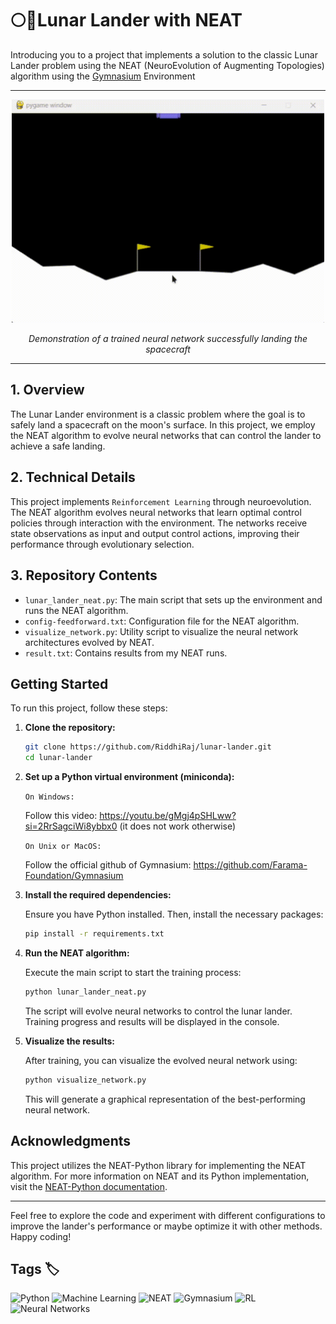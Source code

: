 # 🌕🚀Lunar Lander with NEAT

Introducing you to a project that implements a solution to the classic Lunar Lander problem using the NEAT (NeuroEvolution of Augmenting Topologies) algorithm using the [Gymnasium](https://github.com/Farama-Foundation/Gymnasium) Environment

-----------------------

<p align="center">
  <img src="lander.gif" width="500" alt="Demo of trained NEAT agent landing the spacecraft successfully"/>
</p>

<p align="center"><em>Demonstration of a trained neural network successfully landing the spacecraft</em></p>


------------------------

## 1. Overview

The Lunar Lander environment is a classic problem where the goal is to safely land a spacecraft on the moon's surface. In this project, we employ the NEAT algorithm to evolve neural networks that can control the lander to achieve a safe landing.

## 2. Technical Details

This project implements `Reinforcement Learning` through neuroevolution. The NEAT algorithm evolves neural networks that learn optimal control policies through interaction with the environment. The networks receive state observations as input and output control actions, improving their performance through evolutionary selection.


## 3. Repository Contents

- `lunar_lander_neat.py`: The main script that sets up the environment and runs the NEAT algorithm.
- `config-feedforward.txt`: Configuration file for the NEAT algorithm.
- `visualize_network.py`: Utility script to visualize the neural network architectures evolved by NEAT.
- `result.txt`: Contains results from my NEAT runs.

## Getting Started

To run this project, follow these steps:

1. **Clone the repository:**

   ```bash
   git clone https://github.com/RiddhiRaj/lunar-lander.git
   cd lunar-lander
   ```
2. **Set up a Python virtual environment (miniconda):**
   
    `On Windows:`
   
    Follow this video: https://youtu.be/gMgj4pSHLww?si=2RrSagciWi8ybbx0 (it does not work otherwise)

    `On Unix or MacOS:`
   
    Follow the official github of Gymnasium: https://github.com/Farama-Foundation/Gymnasium

2. **Install the required dependencies:**

   Ensure you have Python installed. Then, install the necessary packages:

   ```bash
   pip install -r requirements.txt
   ```

3. **Run the NEAT algorithm:**

   Execute the main script to start the training process:

   ```bash
   python lunar_lander_neat.py
   ```

   The script will evolve neural networks to control the lunar lander. Training progress and results will be displayed in the console.

4. **Visualize the results:**

   After training, you can visualize the evolved neural network using:

   ```bash
   python visualize_network.py
   ```

   This will generate a graphical representation of the best-performing neural network.

## Acknowledgments

This project utilizes the NEAT-Python library for implementing the NEAT algorithm. For more information on NEAT and its Python implementation, visit the [NEAT-Python documentation](https://neat-python.readthedocs.io/en/latest/index.html).

---

Feel free to explore the code and experiment with different configurations to improve the lander's performance or maybe optimize it with other methods. Happy coding!

## Tags 🏷️

![Python](https://img.shields.io/badge/Python-3776AB?style=flat&logo=python&logoColor=white)
![Machine Learning](https://img.shields.io/badge/Machine_Learning-FF6F00?style=flat&logo=tensorflow&logoColor=white)
![NEAT](https://img.shields.io/badge/NEAT-Algorithm-blue)
![Gymnasium](https://img.shields.io/badge/Gymnasium-Environment-green)
![RL](https://img.shields.io/badge/Reinforcement-Learning-red)
![Neural Networks](https://img.shields.io/badge/Neural-Networks-yellow)
